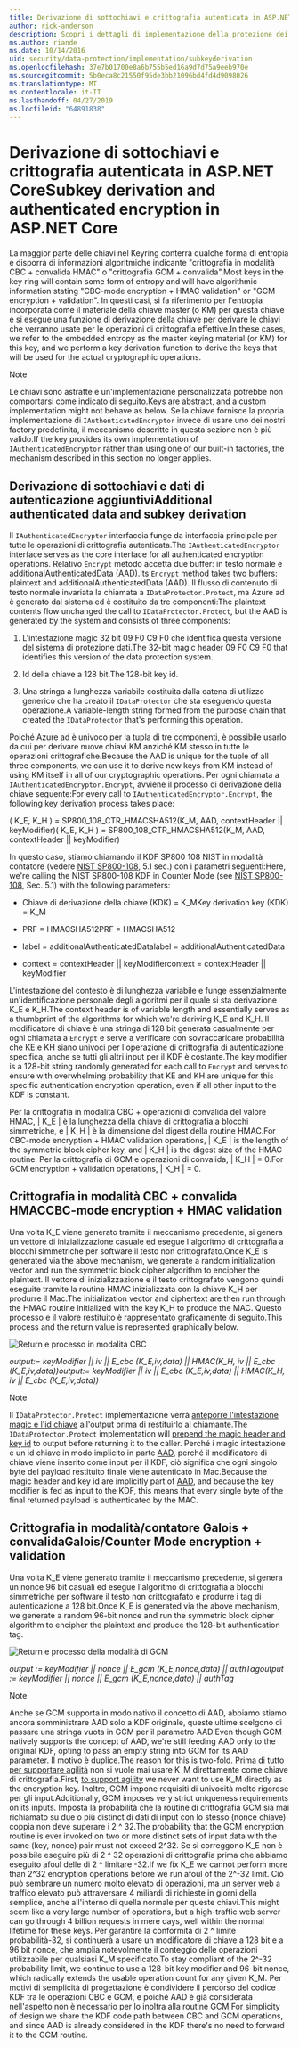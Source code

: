 ```yaml
---
title: Derivazione di sottochiavi e crittografia autenticata in ASP.NET Core
author: rick-anderson
description: Scopri i dettagli di implementazione della protezione dei dati di ASP.NET Core sottochiave derivazione e crittografia autenticata.
ms.author: riande
ms.date: 10/14/2016
uid: security/data-protection/implementation/subkeyderivation
ms.openlocfilehash: 37e7b01700e8a6b755b5ed16a9d7d75a9eeb970e
ms.sourcegitcommit: 5b0eca8c21550f95de3bb21096bd4fd4d9098026
ms.translationtype: MT
ms.contentlocale: it-IT
ms.lasthandoff: 04/27/2019
ms.locfileid: "64891838"
---
```

# <a name="subkey-derivation-and-authenticated-encryption-in-aspnet-core"></a><span data-ttu-id="3fec1-103">Derivazione di sottochiavi e crittografia autenticata in ASP.NET Core</span><span class="sxs-lookup"><span data-stu-id="3fec1-103">Subkey derivation and authenticated encryption in ASP.NET Core</span></span>

<a name="data-protection-implementation-subkey-derivation"></a>

<span data-ttu-id="3fec1-104">La maggior parte delle chiavi nel Keyring conterrà qualche forma di entropia e disporrà di informazioni algoritmiche indicante "crittografia in modalità CBC + convalida HMAC" o "crittografia GCM + convalida".</span><span class="sxs-lookup"><span data-stu-id="3fec1-104">Most keys in the key ring will contain some form of entropy and will have algorithmic information stating "CBC-mode encryption + HMAC validation" or "GCM encryption + validation".</span></span> <span data-ttu-id="3fec1-105">In questi casi, si fa riferimento per l'entropia incorporata come il materiale della chiave master (o KM) per questa chiave e si esegue una funzione di derivazione della chiave per derivare le chiavi che verranno usate per le operazioni di crittografia effettive.</span><span class="sxs-lookup"><span data-stu-id="3fec1-105">In these cases, we refer to the embedded entropy as the master keying material (or KM) for this key, and we perform a key derivation function to derive the keys that will be used for the actual cryptographic operations.</span></span>

> [!NOTE]
> <span data-ttu-id="3fec1-106">Le chiavi sono astratte e un'implementazione personalizzata potrebbe non comportarsi come indicato di seguito.</span><span class="sxs-lookup"><span data-stu-id="3fec1-106">Keys are abstract, and a custom implementation might not behave as below.</span></span> <span data-ttu-id="3fec1-107">Se la chiave fornisce la propria implementazione di `IAuthenticatedEncryptor` invece di usare uno dei nostri factory predefinita, il meccanismo descritte in questa sezione non è più valido.</span><span class="sxs-lookup"><span data-stu-id="3fec1-107">If the key provides its own implementation of `IAuthenticatedEncryptor` rather than using one of our built-in factories, the mechanism described in this section no longer applies.</span></span>

<a name="data-protection-implementation-subkey-derivation-aad"></a>

## <a name="additional-authenticated-data-and-subkey-derivation"></a><span data-ttu-id="3fec1-108">Derivazione di sottochiavi e dati di autenticazione aggiuntivi</span><span class="sxs-lookup"><span data-stu-id="3fec1-108">Additional authenticated data and subkey derivation</span></span>

<span data-ttu-id="3fec1-109">Il `IAuthenticatedEncryptor` interfaccia funge da interfaccia principale per tutte le operazioni di crittografia autenticata.</span><span class="sxs-lookup"><span data-stu-id="3fec1-109">The `IAuthenticatedEncryptor` interface serves as the core interface for all authenticated encryption operations.</span></span> <span data-ttu-id="3fec1-110">Relativo `Encrypt` metodo accetta due buffer: in testo normale e additionalAuthenticatedData (AAD).</span><span class="sxs-lookup"><span data-stu-id="3fec1-110">Its `Encrypt` method takes two buffers: plaintext and additionalAuthenticatedData (AAD).</span></span> <span data-ttu-id="3fec1-111">Il flusso di contenuto di testo normale invariata la chiamata a `IDataProtector.Protect`, ma Azure ad è generato dal sistema ed è costituito da tre componenti:</span><span class="sxs-lookup"><span data-stu-id="3fec1-111">The plaintext contents flow unchanged the call to `IDataProtector.Protect`, but the AAD is generated by the system and consists of three components:</span></span>

1. <span data-ttu-id="3fec1-112">L'intestazione magic 32 bit 09 F0 C9 F0 che identifica questa versione del sistema di protezione dati.</span><span class="sxs-lookup"><span data-stu-id="3fec1-112">The 32-bit magic header 09 F0 C9 F0 that identifies this version of the data protection system.</span></span>

2. <span data-ttu-id="3fec1-113">Id della chiave a 128 bit.</span><span class="sxs-lookup"><span data-stu-id="3fec1-113">The 128-bit key id.</span></span>

3. <span data-ttu-id="3fec1-114">Una stringa a lunghezza variabile costituita dalla catena di utilizzo generico che ha creato il `IDataProtector` che sta eseguendo questa operazione.</span><span class="sxs-lookup"><span data-stu-id="3fec1-114">A variable-length string formed from the purpose chain that created the `IDataProtector` that's performing this operation.</span></span>

<span data-ttu-id="3fec1-115">Poiché Azure ad è univoco per la tupla di tre componenti, è possibile usarlo da cui per derivare nuove chiavi KM anziché KM stesso in tutte le operazioni crittografiche.</span><span class="sxs-lookup"><span data-stu-id="3fec1-115">Because the AAD is unique for the tuple of all three components, we can use it to derive new keys from KM instead of using KM itself in all of our cryptographic operations.</span></span> <span data-ttu-id="3fec1-116">Per ogni chiamata a `IAuthenticatedEncryptor.Encrypt`, avviene il processo di derivazione della chiave seguente:</span><span class="sxs-lookup"><span data-stu-id="3fec1-116">For every call to `IAuthenticatedEncryptor.Encrypt`, the following key derivation process takes place:</span></span>

<span data-ttu-id="3fec1-117">( K_E, K_H ) = SP800_108_CTR_HMACSHA512(K_M, AAD, contextHeader || keyModifier)</span><span class="sxs-lookup"><span data-stu-id="3fec1-117">( K_E, K_H ) = SP800_108_CTR_HMACSHA512(K_M, AAD, contextHeader || keyModifier)</span></span>

<span data-ttu-id="3fec1-118">In questo caso, stiamo chiamando il KDF SP800 108 NIST in modalità contatore (vedere [NIST SP800-108](http://nvlpubs.nist.gov/nistpubs/Legacy/SP/nistspecialpublication800-108.pdf), 5.1 sec.) con i parametri seguenti:</span><span class="sxs-lookup"><span data-stu-id="3fec1-118">Here, we're calling the NIST SP800-108 KDF in Counter Mode (see [NIST SP800-108](http://nvlpubs.nist.gov/nistpubs/Legacy/SP/nistspecialpublication800-108.pdf), Sec. 5.1) with the following parameters:</span></span>

* <span data-ttu-id="3fec1-119">Chiave di derivazione della chiave (KDK) = K_M</span><span class="sxs-lookup"><span data-stu-id="3fec1-119">Key derivation key (KDK) = K_M</span></span>

* <span data-ttu-id="3fec1-120">PRF = HMACSHA512</span><span class="sxs-lookup"><span data-stu-id="3fec1-120">PRF = HMACSHA512</span></span>

* <span data-ttu-id="3fec1-121">label = additionalAuthenticatedData</span><span class="sxs-lookup"><span data-stu-id="3fec1-121">label = additionalAuthenticatedData</span></span>

* <span data-ttu-id="3fec1-122">context = contextHeader || keyModifier</span><span class="sxs-lookup"><span data-stu-id="3fec1-122">context = contextHeader || keyModifier</span></span>

<span data-ttu-id="3fec1-123">L'intestazione del contesto è di lunghezza variabile e funge essenzialmente un'identificazione personale degli algoritmi per il quale si sta derivazione K_E e K_H.</span><span class="sxs-lookup"><span data-stu-id="3fec1-123">The context header is of variable length and essentially serves as a thumbprint of the algorithms for which we're deriving K_E and K_H.</span></span> <span data-ttu-id="3fec1-124">Il modificatore di chiave è una stringa di 128 bit generata casualmente per ogni chiamata a `Encrypt` e serve a verificare con sovraccaricare probabilità che KE e KH siano univoci per l'operazione di crittografia di autenticazione specifica, anche se tutti gli altri input per il KDF è costante.</span><span class="sxs-lookup"><span data-stu-id="3fec1-124">The key modifier is a 128-bit string randomly generated for each call to `Encrypt` and serves to ensure with overwhelming probability that KE and KH are unique for this specific authentication encryption operation, even if all other input to the KDF is constant.</span></span>

<span data-ttu-id="3fec1-125">Per la crittografia in modalità CBC + operazioni di convalida del valore HMAC, | K_E | è la lunghezza della chiave di crittografia a blocchi simmetriche, e | K_H | è la dimensione del digest della routine HMAC.</span><span class="sxs-lookup"><span data-stu-id="3fec1-125">For CBC-mode encryption + HMAC validation operations, | K_E | is the length of the symmetric block cipher key, and | K_H | is the digest size of the HMAC routine.</span></span> <span data-ttu-id="3fec1-126">Per la crittografia di GCM e operazioni di convalida, | K_H | = 0.</span><span class="sxs-lookup"><span data-stu-id="3fec1-126">For GCM encryption + validation operations, | K_H | = 0.</span></span>

## <a name="cbc-mode-encryption--hmac-validation"></a><span data-ttu-id="3fec1-127">Crittografia in modalità CBC + convalida HMAC</span><span class="sxs-lookup"><span data-stu-id="3fec1-127">CBC-mode encryption + HMAC validation</span></span>

<span data-ttu-id="3fec1-128">Una volta K_E viene generato tramite il meccanismo precedente, si genera un vettore di inizializzazione casuale ed esegue l'algoritmo di crittografia a blocchi simmetriche per software il testo non crittografato.</span><span class="sxs-lookup"><span data-stu-id="3fec1-128">Once K_E is generated via the above mechanism, we generate a random initialization vector and run the symmetric block cipher algorithm to encipher the plaintext.</span></span> <span data-ttu-id="3fec1-129">Il vettore di inizializzazione e il testo crittografato vengono quindi eseguite tramite la routine HMAC inizializzata con la chiave K_H per produrre il Mac.</span><span class="sxs-lookup"><span data-stu-id="3fec1-129">The initialization vector and ciphertext are then run through the HMAC routine initialized with the key K_H to produce the MAC.</span></span> <span data-ttu-id="3fec1-130">Questo processo e il valore restituito è rappresentato graficamente di seguito.</span><span class="sxs-lookup"><span data-stu-id="3fec1-130">This process and the return value is represented graphically below.</span></span>

![Return e processo in modalità CBC](subkeyderivation/_static/cbcprocess.png)

<span data-ttu-id="3fec1-132">*output:= keyModifier || iv || E_cbc (K_E,iv,data) || HMAC(K_H, iv || E_cbc (K_E,iv,data))*</span><span class="sxs-lookup"><span data-stu-id="3fec1-132">*output:= keyModifier || iv || E_cbc (K_E,iv,data) || HMAC(K_H, iv || E_cbc (K_E,iv,data))*</span></span>

> [!NOTE]
> <span data-ttu-id="3fec1-133">Il `IDataProtector.Protect` implementazione verrà [anteporre l'intestazione magic e l'id chiave](xref:security/data-protection/implementation/authenticated-encryption-details) all'output prima di restituirlo al chiamante.</span><span class="sxs-lookup"><span data-stu-id="3fec1-133">The `IDataProtector.Protect` implementation will [prepend the magic header and key id](xref:security/data-protection/implementation/authenticated-encryption-details) to output before returning it to the caller.</span></span> <span data-ttu-id="3fec1-134">Perché i magic intestazione e un id chiave in modo implicito in parte [AAD](xref:security/data-protection/implementation/subkeyderivation#data-protection-implementation-subkey-derivation-aad), perché il modificatore di chiave viene inserito come input per il KDF, ciò significa che ogni singolo byte del payload restituito finale viene autenticato in Mac.</span><span class="sxs-lookup"><span data-stu-id="3fec1-134">Because the magic header and key id are implicitly part of [AAD](xref:security/data-protection/implementation/subkeyderivation#data-protection-implementation-subkey-derivation-aad), and because the key modifier is fed as input to the KDF, this means that every single byte of the final returned payload is authenticated by the MAC.</span></span>

## <a name="galoiscounter-mode-encryption--validation"></a><span data-ttu-id="3fec1-135">Crittografia in modalità/contatore Galois + convalida</span><span class="sxs-lookup"><span data-stu-id="3fec1-135">Galois/Counter Mode encryption + validation</span></span>

<span data-ttu-id="3fec1-136">Una volta K_E viene generato tramite il meccanismo precedente, si genera un nonce 96 bit casuali ed esegue l'algoritmo di crittografia a blocchi simmetriche per software il testo non crittografato e produrre i tag di autenticazione a 128 bit.</span><span class="sxs-lookup"><span data-stu-id="3fec1-136">Once K_E is generated via the above mechanism, we generate a random 96-bit nonce and run the symmetric block cipher algorithm to encipher the plaintext and produce the 128-bit authentication tag.</span></span>

![Return e processo della modalità di GCM](subkeyderivation/_static/galoisprocess.png)

<span data-ttu-id="3fec1-138">*output := keyModifier || nonce || E_gcm (K_E,nonce,data) || authTag*</span><span class="sxs-lookup"><span data-stu-id="3fec1-138">*output := keyModifier || nonce || E_gcm (K_E,nonce,data) || authTag*</span></span>

> [!NOTE]
> <span data-ttu-id="3fec1-139">Anche se GCM supporta in modo nativo il concetto di AAD, abbiamo stiamo ancora somministrare AAD solo a KDF originale, queste ultime scelgono di passare una stringa vuota in GCM per il parametro AAD.</span><span class="sxs-lookup"><span data-stu-id="3fec1-139">Even though GCM natively supports the concept of AAD, we're still feeding AAD only to the original KDF, opting to pass an empty string into GCM for its AAD parameter.</span></span> <span data-ttu-id="3fec1-140">Il motivo è duplice.</span><span class="sxs-lookup"><span data-stu-id="3fec1-140">The reason for this is two-fold.</span></span> <span data-ttu-id="3fec1-141">Prima di tutto [per supportare agilità](xref:security/data-protection/implementation/context-headers#data-protection-implementation-context-headers) non si vuole mai usare K_M direttamente come chiave di crittografia.</span><span class="sxs-lookup"><span data-stu-id="3fec1-141">First, [to support agility](xref:security/data-protection/implementation/context-headers#data-protection-implementation-context-headers) we never want to use K_M directly as the encryption key.</span></span> <span data-ttu-id="3fec1-142">Inoltre, GCM impone requisiti di univocità molto rigorose per gli input.</span><span class="sxs-lookup"><span data-stu-id="3fec1-142">Additionally, GCM imposes very strict uniqueness requirements on its inputs.</span></span> <span data-ttu-id="3fec1-143">Imposta la probabilità che la routine di crittografia GCM sia mai richiamato su due o più distinct di dati di input con lo stesso (nonce chiave) coppia non deve superare i 2 ^ 32.</span><span class="sxs-lookup"><span data-stu-id="3fec1-143">The probability that the GCM encryption routine is ever invoked on two or more distinct sets of input data with the same (key, nonce) pair must not exceed 2^32.</span></span> <span data-ttu-id="3fec1-144">Se si correggono K_E non è possibile eseguire più di 2 ^ 32 operazioni di crittografia prima che abbiamo eseguito afoul delle di 2 ^ limitare -32.</span><span class="sxs-lookup"><span data-stu-id="3fec1-144">If we fix K_E we cannot perform more than 2^32 encryption operations before we run afoul of the 2^-32 limit.</span></span> <span data-ttu-id="3fec1-145">Ciò può sembrare un numero molto elevato di operazioni, ma un server web a traffico elevato può attraversare 4 miliardi di richieste in giorni della semplice, anche all'interno di quella normale per queste chiavi.</span><span class="sxs-lookup"><span data-stu-id="3fec1-145">This might seem like a very large number of operations, but a high-traffic web server can go through 4 billion requests in mere days, well within the normal lifetime for these keys.</span></span> <span data-ttu-id="3fec1-146">Per garantire la conformità di 2 ^ limite probabilità-32, si continuerà a usare un modificatore di chiave a 128 bit e a 96 bit nonce, che amplia notevolmente il conteggio delle operazioni utilizzabile per qualsiasi K_M specificato.</span><span class="sxs-lookup"><span data-stu-id="3fec1-146">To stay compliant of the 2^-32 probability limit, we continue to use a 128-bit key modifier and 96-bit nonce, which radically extends the usable operation count for any given K_M.</span></span> <span data-ttu-id="3fec1-147">Per motivi di semplicità di progettazione è condividere il percorso del codice KDF tra le operazioni CBC e GCM, e poiché AAD è già considerata nell'aspetto non è necessario per lo inoltra alla routine GCM.</span><span class="sxs-lookup"><span data-stu-id="3fec1-147">For simplicity of design we share the KDF code path between CBC and GCM operations, and since AAD is already considered in the KDF there's no need to forward it to the GCM routine.</span></span>
